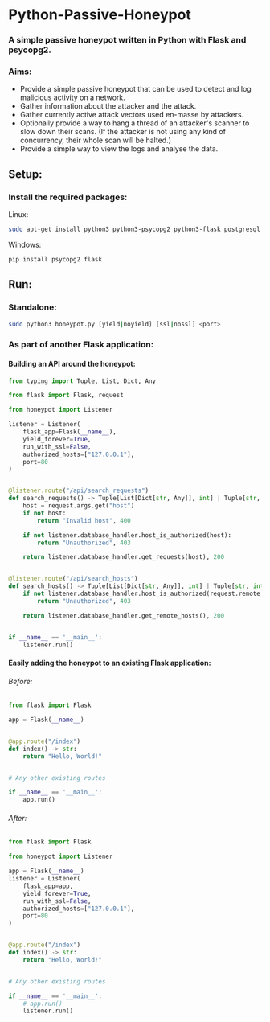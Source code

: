 # Python-Passive-Honeypot

### A simple passive honeypot written in Python with Flask and psycopg2.

### Aims:

- Provide a simple passive honeypot that can be used to detect and log malicious activity on a network.
- Gather information about the attacker and the attack.
- Gather currently active attack vectors used en-masse by attackers.
- Optionally provide a way to hang a thread of an attacker's scanner to slow down their scans. (If the attacker is not
  using any kind of concurrency, their whole scan will be halted.)
- Provide a simple way to view the logs and analyse the data.

## Setup:

### Install the required packages:

Linux:

```bash
sudo apt-get install python3 python3-psycopg2 python3-flask postgresql
```

Windows:

```bash
pip install psycopg2 flask
```

## Run:

### Standalone:

```bash
sudo python3 honeypot.py [yield|noyield] [ssl|nossl] <port>
```

### As part of another Flask application:

#### Building an API around the honeypot:

```python
from typing import Tuple, List, Dict, Any

from flask import Flask, request

from honeypot import Listener

listener = Listener(
    flask_app=Flask(__name__),
    yield_forever=True,
    run_with_ssl=False,
    authorized_hosts=["127.0.0.1"],
    port=80
)


@listener.route("/api/search_requests")
def search_requests() -> Tuple[List[Dict[str, Any]], int] | Tuple[str, int]:
    host = request.args.get("host")
    if not host:
        return "Invalid host", 400

    if not listener.database_handler.host_is_authorized(host):
        return "Unauthorized", 403

    return listener.database_handler.get_requests(host), 200


@listener.route("/api/search_hosts")
def search_hosts() -> Tuple[List[Dict[str, Any]], int] | Tuple[str, int]:
    if not listener.database_handler.host_is_authorized(request.remote_addr):
        return "Unauthorized", 403

    return listener.database_handler.get_remote_hosts(), 200


if __name__ == '__main__':
    listener.run()

```

#### Easily adding the honeypot to an existing Flask application:

###### Before:

```python
from flask import Flask

app = Flask(__name__)


@app.route("/index")
def index() -> str:
    return "Hello, World!"


# Any other existing routes

if __name__ == '__main__':
    app.run()
```

###### After:

```python
from flask import Flask

from honeypot import Listener

app = Flask(__name__)
listener = Listener(
    flask_app=app,
    yield_forever=True,
    run_with_ssl=False,
    authorized_hosts=["127.0.0.1"],
    port=80
)


@app.route("/index")
def index() -> str:
    return "Hello, World!"


# Any other existing routes

if __name__ == '__main__':
    # app.run()
    listener.run()
```
